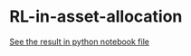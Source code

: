 # RL-in-asset-allocation

[See the result in python notebook file](https://github.com/zhongziyu/RL-in-asset-allocation/blob/main/Untitled.ipynb)
